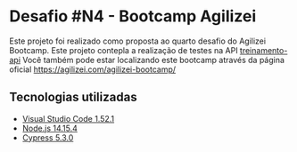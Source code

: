 # Desafio #N4 - Bootcamp Agilizei
Este projeto foi realizado como proposta ao quarto desafio do Agilizei Bootcamp.
Este projeto contepla a realização de testes na API [treinamento-api](https://treinamento-api.herokuapp.com/)
Você também pode estar localizando este bootcamp através da página oficial https://agilizei.com/agilizei-bootcamp/

## Tecnologias utilizadas
 - [Visual Studio Code 1.52.1](https://code.visualstudio.com)
 - [Node.js 14.15.4](https://nodejs.org/en/)
 - [Cypress 5.3.0](https://www.cypress.io)

